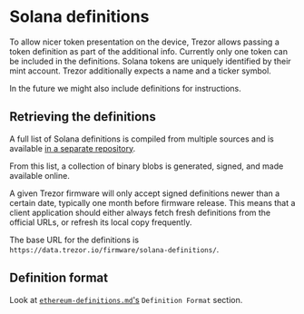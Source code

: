 # Solana definitions

To allow nicer token presentation on the device, Trezor allows passing a token
definition as part of the additional info. Currently only one token can be included in
the definitions. Solana tokens are uniquely identified by their mint account. Trezor
additionally expects a name and a ticker symbol.

In the future we might also include definitions for instructions.

## Retrieving the definitions
A full list of Solana definitions is compiled from multiple sources and is available [in
a separate repository](TODO).

From this list, a collection of binary blobs is generated, signed, and made available
online.

A given Trezor firmware will only accept signed definitions newer than a certain date,
typically one month before firmware release. This means that a client application should
either always fetch fresh definitions from the official URLs, or refresh its local copy
frequently.

The base URL for the definitions is `https://data.trezor.io/firmware/solana-definitions/`.

## Definition format

Look at [`ethereum-definitions.md`'s](ethereum_definitions.md) `Definition Format` section.
